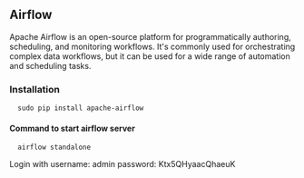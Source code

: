 ## Airflow
Apache Airflow is an open-source platform for programmatically authoring, scheduling, and monitoring workflows. It's commonly used for orchestrating complex data workflows, but it can be used for a wide range of automation and scheduling tasks. 

### Installation
```
  sudo pip install apache-airflow
```

#### Command to start airflow server
```
  airflow standalone
```
Login with username: admin  password: Ktx5QHyaacQhaeuK
